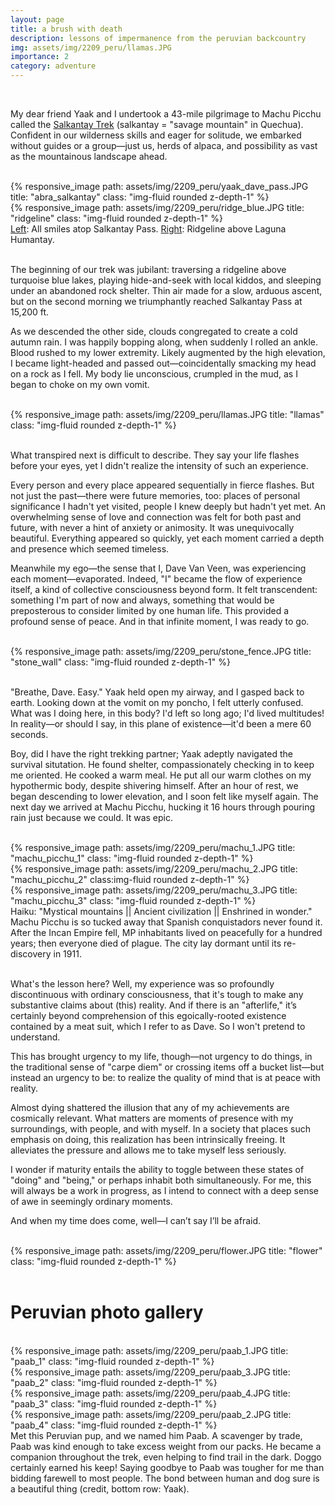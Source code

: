```yaml
---
layout: page
title: a brush with death
description: lessons of impermanence from the peruvian backcountry
img: assets/img/2209_peru/llamas.JPG
importance: 2
category: adventure
---
```


<br>

My dear friend Yaak and I undertook a 43-mile pilgrimage to Machu Picchu called the [Salkantay Trek](https://www.alltrails.com/trail/peru/cusco/salkantay-trek?u=i) (salkantay = "savage mountain" in Quechua).
Confident in our wilderness skills and eager for solitude, we embarked without guides or a group&mdash;just us, herds of alpaca, and possibility as vast as the mountainous landscape ahead.

<br>
<div class="row justify-content-sm-center">
    <div class="col-sm-7 mt-3 mt-md-0">
        {% responsive_image path: assets/img/2209_peru/yaak_dave_pass.JPG title: "abra_salkantay" class: "img-fluid rounded z-depth-1" %}
    </div>
    <div class="col-sm-5 mt-3 mt-md-0">
        {% responsive_image path: assets/img/2209_peru/ridge_blue.JPG title: "ridgeline" class: "img-fluid rounded z-depth-1" %}
    </div>
<div class="caption">
<u>Left</u>: All smiles atop Salkantay Pass. <u>Right</u>: Ridgeline above Laguna Humantay.
</div>
</div>

<div class="row justify-content-sm-center">
<div class="col-sm-5 mt-md-0">
<div class="strava-embed-placeholder" data-embed-type="route" data-embed-id="3043291508145596376" data-units="imperial" data-hide-elevation="true"></div><script src="https://strava-embeds.com/embed.js"></script>
</div>
</div>
<br>

The beginning of our trek was jubilant: traversing a ridgeline above turquoise blue lakes, playing hide-and-seek with local kiddos, and sleeping under an abandoned rock shelter. 
Thin air made for a slow, arduous ascent, but on the second morning we triumphantly reached Salkantay Pass at 15,200 ft.

As we descended the other side, clouds congregated to create a cold autumn rain.
I was happily bopping along, when suddenly I rolled an ankle. 
Blood rushed to my lower extremity. Likely augmented by the high elevation, I became light-headed and passed out&mdash;coincidentally smacking my head on a rock as I fell. 
My body lie unconscious, crumpled in the mud, as I began to choke on my own vomit.

<br>
<div class="row justify-content-sm-center">
    <div class="col-sm-9 mt-3 mt-md-0">
    {% responsive_image path: assets/img/2209_peru/llamas.JPG title: "llamas" class: "img-fluid rounded z-depth-1" %}
    </div>
</div>
<div class="caption">
</div>
<br>

What transpired next is difficult to describe. They say your life flashes before your eyes, yet I didn't realize the intensity of such an experience. 

Every person and every place appeared sequentially in fierce flashes.
But not just the past&mdash;there were future memories, too: places of personal significance I hadn't yet visited, people I knew deeply but hadn't yet met. An overwhelming sense of love and connection was felt for both past and future, with never a hint of anxiety or animosity. It was unequivocally beautiful. Everything appeared so quickly, yet each moment carried a depth and presence which seemed timeless.

Meanwhile my ego&mdash;the sense that I, Dave Van Veen, was experiencing each moment&mdash;evaporated. Indeed, "I" became the flow of experience itself, a kind of collective consciousness beyond form. 
It felt transcendent: something I'm part of now and always, something that would be preposterous to consider limited by one human life.
This provided a profound sense of peace. And in that infinite moment, I was ready to go.

<br>
<div class="row justify-content-sm-center">
    <div class="col-sm-9 mt-3 mt-md-0">
    {% responsive_image path: assets/img/2209_peru/stone_fence.JPG title: "stone_wall" class: "img-fluid rounded z-depth-1" %}
    </div>
</div>
<div class="caption">
</div>
<br>

"Breathe, Dave. Easy." Yaak held open my airway, and I gasped back to earth. Looking down at the vomit on my poncho, I felt utterly confused. 
What was I doing here, in this body? I'd left so long ago; I'd lived multitudes! In reality&mdash;or should I say, in this plane of existence&mdash;it'd been a mere 60 seconds.

Boy, did I have the right trekking partner; Yaak adeptly navigated the survival situtation.
He found shelter, compassionately checking in to keep me oriented.
He cooked a warm meal. 
He put all our warm clothes on my hypothermic body, despite shivering himself. 
After an hour of rest, we began descending to lower elevation, and I soon felt like myself again. The next day we arrived at Machu Picchu, hucking it 16 hours through pouring rain just because we could. It was epic. 

<br>
<div class="row">
    <div class="col-sm mt-3 mt-md-0">
        {% responsive_image path: assets/img/2209_peru/machu_1.JPG title: "machu_picchu_1" class: "img-fluid rounded z-depth-1" %}
    </div>
    <div class="col-sm mt-3 mt-md-0">
        {% responsive_image path: assets/img/2209_peru/machu_2.JPG title: "machu_picchu_2" class:img-fluid rounded z-depth-1" %}
    </div>
    <div class="col-sm mt-3 mt-md-0">
        {% responsive_image path: assets/img/2209_peru/machu_3.JPG title: "machu_picchu_3" class: "img-fluid rounded z-depth-1" %}
    </div>
</div>
<div class="caption">
   Haiku: "Mystical mountains || Ancient civilization || Enshrined in wonder." <br>
Machu Picchu is so tucked away that Spanish conquistadors never found it. After the Incan Empire fell, MP inhabitants lived on peacefully for a hundred years; then everyone died of plague. The city lay dormant until its re-discovery in 1911.
</div>
<br>

What's the lesson here? Well, my experience was so profoundly discontinuous with ordinary consciousness, that it's tough to make any substantive claims about (this) reality.
And if there is an "afterlife," it’s certainly beyond comprehension of this egoically-rooted existence contained by a meat suit, which I refer to as Dave. So I won't pretend to understand.

This has brought urgency to my life, though&mdash;not urgency to do things, in the traditional sense of "carpe diem" or crossing items off a bucket list&mdash;but instead an urgency to be: to realize the quality of mind that is at peace with reality.

Almost dying shattered the illusion that any of my achievements are cosmically relevant. 
What matters are moments of presence with my surroundings, with people, and with myself. 
In a society that places such emphasis on doing, this realization has been intrinsically freeing.
It alleviates the pressure and allows me to take myself less seriously.

I wonder if maturity entails the ability to toggle between these states of "doing" and "being," or perhaps inhabit both simultaneously.
For me, this will always be a work in progress, as I intend to connect with a deep sense of awe in seemingly ordinary moments.

And when my time does come, well&mdash;I can’t say I’ll be afraid.

<br>
<div class="row justify-content-sm-center">
    <div class="col-sm-4 mt-3 mt-md-0">
        {% responsive_image path: assets/img/2209_peru/flower.JPG title: "flower" class: "img-fluid rounded z-depth-1" %}
    </div>
</div>
<div class="caption">
</div>
<br>

# Peruvian photo gallery
<br>
<div class="row">
    <div class="col-sm mt-3 mt-md-0">
        {% responsive_image path: assets/img/2209_peru/paab_1.JPG title: "paab_1" class: "img-fluid rounded z-depth-1" %}
    </div>
    <div class="col-sm mt-3 mt-md-0">
        {% responsive_image path: assets/img/2209_peru/paab_3.JPG title: "paab_2" class: "img-fluid rounded z-depth-1" %}
    </div>
</div>
<div class="caption">
</div>
<div class="row">
    <div class="col-sm mt-3 mt-md-0">
        {% responsive_image path: assets/img/2209_peru/paab_4.JPG title: "paab_3" class: "img-fluid rounded z-depth-1" %}
    </div>
    <div class="col-sm mt-3 mt-md-0">
        {% responsive_image path: assets/img/2209_peru/paab_2.JPG title: "paab_4" class: "img-fluid rounded z-depth-1" %}
    </div>
</div>
<div class="caption">
   Met this Peruvian pup, and we named him Paab. A scavenger by trade, Paab was kind enough to take excess weight from our packs. He became a companion throughout the trek, even helping to find trail in the dark. Doggo certainly earned his keep! Saying goodbye to Paab was tougher for me than bidding farewell to most people. The bond between human and dog sure is a beautiful thing (credit, bottom row: Yaak).
</div>
